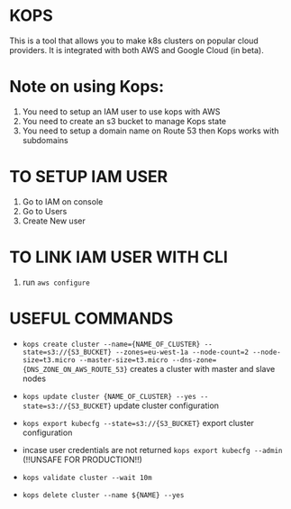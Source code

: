 KOPS
=========
This is a tool that allows you to make k8s clusters on popular cloud providers. It is integrated with both AWS and Google Cloud (in beta).

Note on using Kops:
======================
1. You need to setup an IAM user to use kops with AWS
2. You need to create an s3 bucket to manage Kops state
3. You need to setup a domain name on Route 53 then Kops works with subdomains


TO SETUP IAM USER
=====================
1. Go to IAM on console
2. Go to Users
3. Create New user

TO LINK IAM USER WITH CLI
============================
1. run `aws configure`

USEFUL COMMANDS
==================
- `kops create cluster --name={NAME_OF_CLUSTER} --state=s3://{S3_BUCKET} --zones=eu-west-1a --node-count=2 --node-size=t3.micro --master-size=t3.micro --dns-zone={DNS_ZONE_ON_AWS_ROUTE_53}` creates a cluster with master and slave nodes

- `kops update cluster {NAME_OF_CLUSTER} --yes --state=s3://{S3_BUCKET}` update cluster configuration

- `kops export kubecfg --state=s3://{S3_BUCKET}` export cluster configuration

- incase user credentials are not returned `kops export kubecfg --admin` (!!UNSAFE FOR PRODUCTION!!)

- `kops validate cluster --wait 10m`
- `kops delete cluster --name ${NAME} --yes`